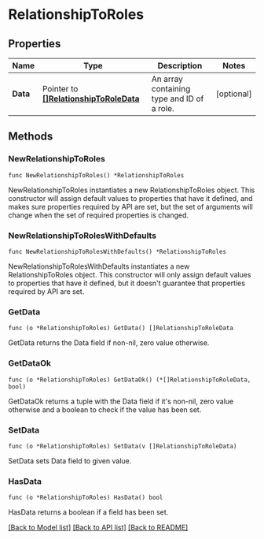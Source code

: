 # RelationshipToRoles

## Properties

| Name     | Type                                                                 | Description                                | Notes      |
| -------- | -------------------------------------------------------------------- | ------------------------------------------ | ---------- |
| **Data** | Pointer to [**[]RelationshipToRoleData**](RelationshipToRoleData.md) | An array containing type and ID of a role. | [optional] |

## Methods

### NewRelationshipToRoles

`func NewRelationshipToRoles() *RelationshipToRoles`

NewRelationshipToRoles instantiates a new RelationshipToRoles object.
This constructor will assign default values to properties that have it defined,
and makes sure properties required by API are set, but the set of arguments
will change when the set of required properties is changed.

### NewRelationshipToRolesWithDefaults

`func NewRelationshipToRolesWithDefaults() *RelationshipToRoles`

NewRelationshipToRolesWithDefaults instantiates a new RelationshipToRoles object.
This constructor will only assign default values to properties that have it defined,
but it doesn't guarantee that properties required by API are set.

### GetData

`func (o *RelationshipToRoles) GetData() []RelationshipToRoleData`

GetData returns the Data field if non-nil, zero value otherwise.

### GetDataOk

`func (o *RelationshipToRoles) GetDataOk() (*[]RelationshipToRoleData, bool)`

GetDataOk returns a tuple with the Data field if it's non-nil, zero value otherwise
and a boolean to check if the value has been set.

### SetData

`func (o *RelationshipToRoles) SetData(v []RelationshipToRoleData)`

SetData sets Data field to given value.

### HasData

`func (o *RelationshipToRoles) HasData() bool`

HasData returns a boolean if a field has been set.

[[Back to Model list]](../README.md#documentation-for-models) [[Back to API list]](../README.md#documentation-for-api-endpoints) [[Back to README]](../README.md)
